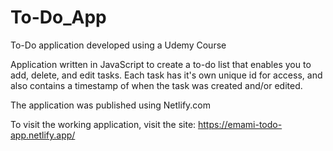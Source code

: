 # To-Do_App
To-Do application developed using a Udemy Course

Application written in JavaScript to create a to-do list that enables you to add, delete, and edit tasks.
Each task has it's own unique id for access, and also contains a timestamp of when the task was created and/or edited.

The application was published using Netlify.com

To visit the working application, visit the site:
https://emami-todo-app.netlify.app/
